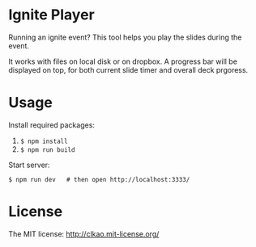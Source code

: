 Ignite Player
=============

Running an ignite event?  This tool helps you play the slides during the event.

It works with files on local disk or on dropbox.  A progress bar will be displayed
on top, for both current slide timer and overall deck prgoress.

# Usage

Install required packages:

1.    `$ npm install`
2.    `$ npm run build`

Start server:

    $ npm run dev   # then open http://localhost:3333/

# License

The MIT license: http://clkao.mit-license.org/
